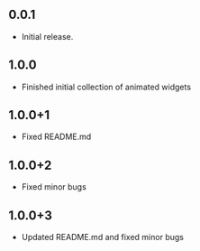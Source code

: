 ## 0.0.1

* Initial release.

## 1.0.0

* Finished initial collection of animated widgets
## 1.0.0+1

* Fixed README.md
## 1.0.0+2

* Fixed minor bugs
## 1.0.0+3

* Updated README.md and fixed minor bugs
